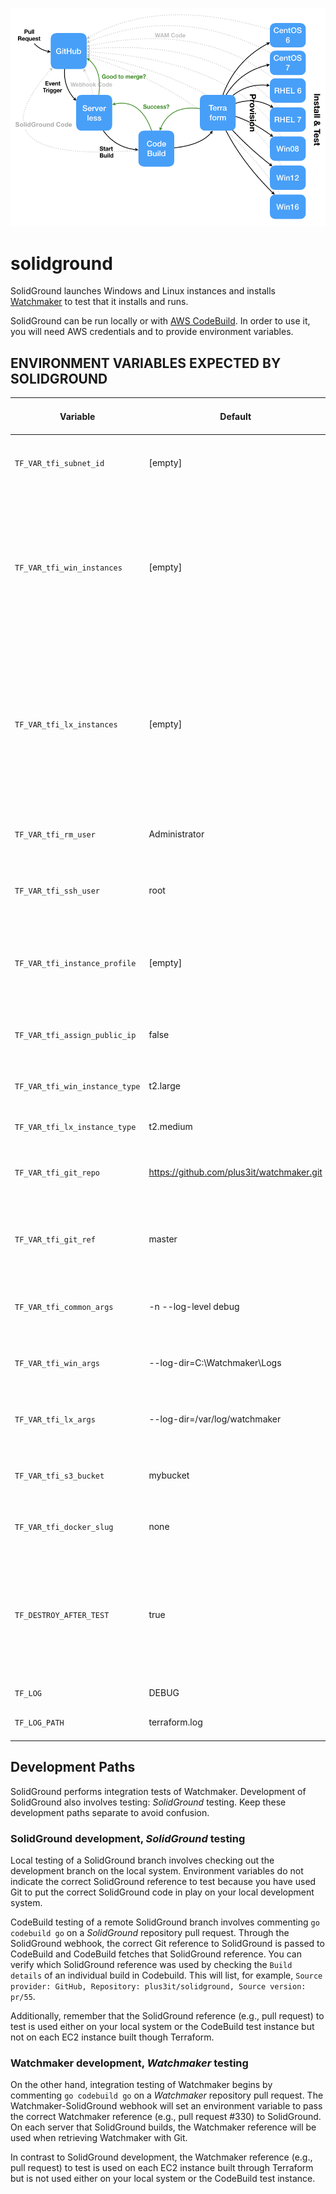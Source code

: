 ![SolidGround diagram](architecture.png)
# solidground
SolidGround launches Windows and Linux instances and installs [Watchmaker](https://github.com/plus3it/watchmaker) to test that it installs and runs.

SolidGround can be run locally or with [AWS CodeBuild](https://aws.amazon.com/codebuild/). In order to use it, you will need AWS credentials and to provide environment variables.

## ENVIRONMENT VARIABLES EXPECTED BY SOLIDGROUND

Variable | Default | Req/Opt (in CodeBuild) | Description
--- | --- | --- | ---
`TF_VAR_tfi_subnet_id` | [empty] | optional | Whether or not to use a subnet. CodeBuild instance must be able to access.
`TF_VAR_tfi_win_instances` | [empty] | optional | Acceptable values are "win12src", "win16src", "win19src", "win12sa", "win16sa", and/or "win19sa" (comma separated list). If none are wanted, remove variable from CodeBuild.
`TF_VAR_tfi_lx_instances` | [empty] | optional | Acceptable values are "centos6src", "centos7src", "rhel6src", "rhel7src", "centos6sa", "centos7sa", "rhel6sa" and/or "rhel7sa" (comma separated list). If none are wanted, remove variable from CodeBuild.
`TF_VAR_tfi_rm_user` | Administrator | optional | username to use when connecting via WinRM to Windows instances
`TF_VAR_tfi_ssh_user` | root | optional | Which username to use when connecting via SSH to Linux instances.
`TF_VAR_tfi_instance_profile` | [empty] | optional | Instance profile to be used in provisioning resources. This is generally the same as the role if the role is an EC2 role.
`TF_VAR_tfi_assign_public_ip` | false | optional | Whether or not to assign a public IP to the instances built by Terraform.
`TF_VAR_tfi_win_instance_type` | t2.large | optional | AWS instance type for Windows instances.
`TF_VAR_tfi_lx_instance_type` | t2.medium | optional | AWS instance type for Linux instances.
`TF_VAR_tfi_git_repo` | https://github.com/plus3it/watchmaker.git | optional | Which git repository to use in getting watchmaker code.
`TF_VAR_tfi_git_ref` | master | optional | Which branch or pull request number of the repository to use in getting watchmaker code.
`TF_VAR_tfi_common_args` | -n --log-level debug | optional | Command line arguments used when installing Watchmaker (Windows/Linux).
`TF_VAR_tfi_win_args` | --log-dir=C:\\Watchmaker\\Logs | optional | Command line arguments used when installing Watchmaker (Windows).
`TF_VAR_tfi_lx_args` | --log-dir=/var/log/watchmaker | optional | Command line arguments used when installing Watchmaker (Linux).
`TF_VAR_tfi_s3_bucket` | mybucket | optional | Which S3 bucket to place logs from installs and output from Terraform.
`TF_VAR_tfi_docker_slug` | none | optional | Which Docker container to use in building standalones.
`TF_DESTROY_AFTER_TEST` | true | optional | Whether or not to destroy all resources created after the test. (WARNING: Depending on failure, Terraform may not always be able to destroy provisioned resources.)
`TF_LOG` | DEBUG | optional | Log level of Terraform.
`TF_LOG_PATH` | terraform.log | optional | File where Terraform log is stored.

## Development Paths

SolidGround performs integration tests of Watchmaker. Development of SolidGround also involves testing: _SolidGround_ testing. Keep these development paths separate to avoid confusion.

### SolidGround development, _SolidGround_ testing

Local testing of a SolidGround branch involves checking out the development branch on the local system. Environment variables do not indicate the correct SolidGround reference to test because you have used Git to put the correct SolidGround code in play on your local development system.

CodeBuild testing of a remote SolidGround branch involves commenting `go codebuild go` on a _SolidGround_ repository pull request. Through the SolidGround webhook, the correct Git reference to SolidGround is passed to CodeBuild and CodeBuild fetches that SolidGround reference. You can verify which SolidGround reference was used by checking the `Build details` of an individual build in Codebuild. This will list, for example, `Source provider: GitHub, Repository: plus3it/solidground, Source version: pr/55`.

Additionally, remember that the SolidGround reference (e.g., pull request) to test is used either on your local system or the CodeBuild test instance but not on each EC2 instance built though Terraform.

### Watchmaker development, _Watchmaker_ testing

On the other hand, integration testing of Watchmaker begins by commenting `go codebuild go` on a _Watchmaker_ repository pull request. The Watchmaker-SolidGround webhook will set an environment variable to pass the correct Watchmaker reference (e.g., pull request #330) to SolidGround. On each server that SolidGround builds, the Watchmaker reference will be used when retrieving Watchmaker with Git.

In contrast to SolidGround development, the Watchmaker reference (e.g., pull request) to test is used on each EC2 instance built through Terraform but is not used either on your local system or the CodeBuild test instance.
